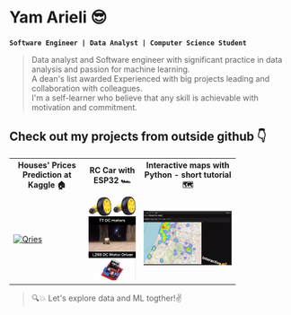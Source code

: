 # Yam Arieli 😎
**`Software Engineer | Data Analyst | Computer Science Student`**

>Data analyst and Software engineer with significant practice in data analysis and passion for machine learning.<br>
A dean's list awarded Experienced with big projects leading and collaboration with colleagues.<br>
I'm a self-learner who believe that any skill is achievable with motivation and commitment.
<!---->

## Check out my projects from outside github 👇
<table style="width:80%">
  <tr>
    <th>Houses' Prices Prediction at Kaggle 🏠</th>
    <th>RC Car with ESP32 🏎️</th>
    <th>Interactive maps with Python - short tutorial 🗺️</th>
  </tr>
  <tr>
      <td>
        <a href="https://www.linkedin.com/posts/yam-arieli_computerscience-project-electronics-activity-7012184953354371073-6G_E/">
           <img alt="Qries" src="https://www.kaggleusercontent.com/kf/116337046/eyJhbGciOiJkaXIiLCJlbmMiOiJBMTI4Q0JDLUhTMjU2In0..VwrHmXNNBmY7lHbHVq5UVg.6UJDT8d5837kzFmhAob4LfqjQcrStVBpgU1Wvic-dFbjPq6IeTaKXRniakv36wVt4gwzQOO25kuHqUj4EMJDAA9Swrv6o9_FbMStJcO8Yum0WuzIRe8oBtyBNOIxBBDQYCPtwuK8lT0Njqx5xy4Dq95B27ZYax5t3BhnojHRkbdpNf_5_jD6mVBnM1dWB5T3NbP5x7dZiy7fXQu4t5SUL6AZkCmeLO5hgdz1pBpNTUVhhLvz43reBjTFur5ZR-CmkfklD9nJT_KwtHDcxD_OZdEmio9Ekui-uAQefgbMo70x89m58dVrlmrgo1jD2dQFEvDxdtF6YGLTWlH5cRMfyKD44EzfiXJgYW4Y3uiaEGvD4IC6OuCb4IgJvTt7xsAfpEdFMTpXdu_olqpvE8OXY6PDklbRftrkM_ZUw4ouDHmr8qg6Jc_eqAq11_NISwKqJN6dXAX2P2ZXbPkqN1T3FBqROF8_K5a9vU79iYt6Uqexyu7XJjVvtKnlQM5NtmpiLOAIukt8g8Dy_QcQZJk4NY_7J-FaG8XaTjcXe0ZoRM5scWbd5tiLp0_qypoPNNEab-Q6TGX-EDxj3V2OgC0Ma-dz15b1ICV72kBf0GfO68IWzNXh5CJCuL07vTp7Kp9jFH3XrX7zMxbarJAaKrhpIsphICxstGbtpr-dPOG42RToDSMzvc7dIDr4E1uW09T11Kn_-s63ibPFlKGz-8GwKg.xScKtyVPe0qxF6Y0yR9cmw/area_year_price.gif" width="300" overflow: hidden;>
        </a>
     </td>
    <td>
        <a href="https://www.linkedin.com/posts/yam-arieli_computerscience-project-electronics-activity-7012184953354371073-6G_E">
           <img alt="Qries" src="RC Car ESP32 b.gif" width="200">
        </a>
     </td>
        <td>
        <a href="https://www.linkedin.com/feed/update/urn:li:activity:7028088621962260481">
           <img alt="Qries" src="interactive map.gif" width="400">
        </a>
     </td>
  </tr>
</table>
                                                
>🔍💥 Let's explore data and ML togther!✌
<!---->
                                                                 
